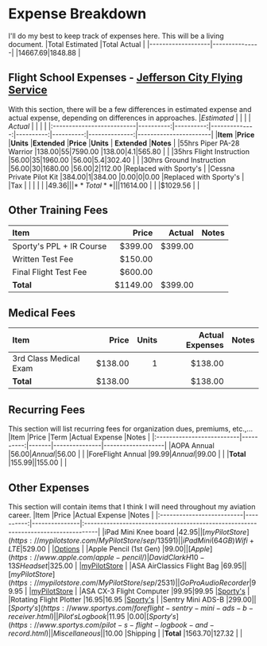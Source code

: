 # Expense Breakdown
I'll do my best to keep track of expenses here. This will be a living document.
|Total Estimated	|Total Actual	|
|-------------------|---------------|
|$14667.69			|$1848.88		|

## Flight School Expenses - [Jefferson City Flying Service](http://jcfs.net)
With this section, there will be a few differences in estimated expense and actual expense, depending on differences in approaches.
|*Estimated* 				|           |           |              	| *Actual*  |           |              	|						|
|:--------------------------|----------:|----------:|--------------:|----------:|----------:|--------------:|-----------------------|
|**Item**  					|**Price** 	|**Units** 	|**Extended** 	|**Price**	|**Units**	| **Extended**	|**Notes**				|
|55hrs Piper PA-28 Warrior	|$138.00	|55			|$7590.00		|$138.00	|4.1		|$565.80		|						|
|35hrs Flight Instruction	|$56.00		|35			|$1960.00		|$56.00		|5.4		|$302.40		|						|
|30hrs Ground Instruction	|$56.00		|30			|$1680.00		|$56.00		|2			|$112.00		|Replaced with Sporty's	|
|Cessna Private Pilot Kit	|$384.00	|1 			|$384.00		|$0.00		|0			|$0.00			|Replaced with Sporty's |
|Tax						|			|			|				|			|			|$49.36			|						|
|**Total**					|			|			|$11614.00		|			|			|$1029.56		|						|

## Other Training Fees
|**Item**  					|**Price** 	|**Actual** 	|**Notes**				|
|:--------------------------|----------:|--------------:|-----------------------|
|Sporty's PPL + IR Course	|$399.00	|$399.00		|						|
|Written Test Fee			|$150.00	|				|						|
|Final Flight Test Fee		|$600.00	|				|						|
|**Total**					|$1149.00	|$399.00		|						|

## Medical Fees
|**Item**  					|**Price** 	|**Units** 	|**Actual Expenses**	|**Notes**				|
|:--------------------------|----------:|----------:|----------------------:|-----------------------|
|3rd Class Medical Exam		|$138.00	|1			|$138.00				|						|
|**Total**					|$138.00	|			|$138.00				|						|

## Recurring Fees
This section will list recurring fees for organization dues, premiums, etc.,...
|Item						|Price		|Term	|Actual Expense	|Notes				|
|:--------------------------|----------:|-------|---------------|-------------------|
|AOPA Annual				|$56.00		|Annual	|$56.00			|					|
|ForeFlight Annual			|$99.99		|Annual |$99.00	 		|		 			|
|**Total**					|$155.99	|		|$155.00		|					|

## Other Expenses
This section will contain items that I think I will need throughout my aviation career.
|Item						|Price		|Actual Expense	|Notes																				|
|:--------------------------|----------:|---------------|:----------------------------------------------------------------------------------|
|iPad Mini Knee board		|$42.95		|				|[myPilotStore](https://mypilotstore.com/MyPilotStore/sep/13591)					|
|iPad Mini (64GB) Wifi+LTE	|$529.00	|				|[Options](https://foreflight.com/support/buying-guide/)							|
|Apple Pencil (1st Gen)		|$99.00		|				|[Apple](https://www.apple.com/apple-pencil/)
|David Clark H10-13S Headset|$325.00	|				|[myPilotStore](https://mypilotstore.com/MyPilotStore/sep/1028)						|
|ASA AirClassics Flight Bag	|$69.95		|				|[myPilotStore](https://mypilotstore.com/MyPilotStore/sep/2531)						|
|GoPro Audio Recorder		|$99.95		|				|[myPilotStore](https://mypilotstore.com/MyPilotStore/sep/11806)					|
|ASA CX-3 Flight Computer	|$99.95		|$99.95			|[Sporty's](https://www.sportys.com/asa-cx-3-flight-computer.html)					|
|Rotating Flight Plotter	|$16.95		|$16.95			|[Sporty's](https://www.sportys.com/ultimate-rotating-plotter-13-25.html)			|
|Sentry Mini ADS-B			|$299.00	|				|[Sporty's](https://www.sportys.com/foreflight-sentry-mini-ads-b-receiver.html)		|
|Pilot's Logbook			|$11.95		|$0.00			|[Sporty's](https://www.sportys.com/pilot-s-flight-logbook-and-record.html)			|
|Miscellaneous				|			|$10.00			|Shipping																			|
|**Total**					|$1563.70	|$127.32		|																					|